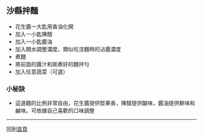 ## 沙縣拌麵

- 花生醬一大匙用香油化開
- 加入一小匙陳醋
- 加入一小匙醬油
- 加入開水調整濃度，類似吃涼麵時的沾醬濃度
- 煮麵
- 將前面的醬汁和剛煮好的麵拌勻
- 加入任意蔬菜（可選）

### 小秘訣
- 這道麵的比例非常自由，花生醬提供堅果香，陳醋提供酸味，醬油提供鮮味和鹹味。可依據自己喜歡的口味調整

-----

回到[首頁](index.md)

